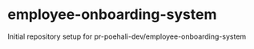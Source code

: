 # employee-onboarding-system

Initial repository setup for pr-poehali-dev/employee-onboarding-system